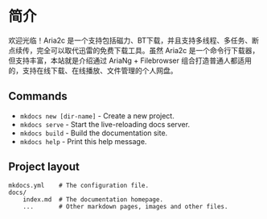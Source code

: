 # 简介

欢迎光临！Aria2c 是一个支持包括磁力、BT下载，并且支持多线程、多任务、断点续传，完全可以取代迅雷的免费下载工具。虽然 Aria2c 是一个命令行下载器，但支持丰富，本站就是介绍通过 AriaNg + Filebrowser 组合打造普通人都适用的，支持在线下载、在线播放、文件管理的个人网盘。

## Commands

* `mkdocs new [dir-name]` - Create a new project.
* `mkdocs serve` - Start the live-reloading docs server.
* `mkdocs build` - Build the documentation site.
* `mkdocs help` - Print this help message.

## Project layout

    mkdocs.yml    # The configuration file.
    docs/
        index.md  # The documentation homepage.
        ...       # Other markdown pages, images and other files.
<!--stackedit_data:
eyJoaXN0b3J5IjpbLTIwNDk4MTQ1NDMsMTUwMTMwMDcxMV19
-->